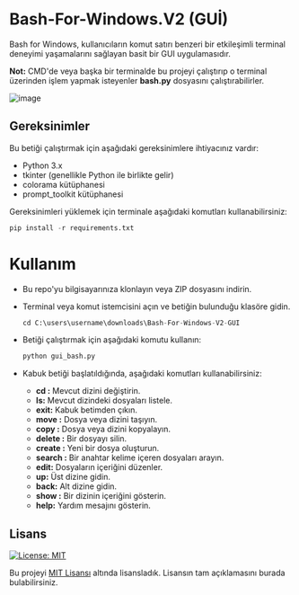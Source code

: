 # Bash-For-Windows.V2 (GUİ)

Bash for Windows, kullanıcıların komut satırı benzeri bir etkileşimli terminal deneyimi yaşamalarını sağlayan basit bir GUI uygulamasıdır.

**Not:** CMD'de veya başka bir terminalde bu projeyi çalıştırıp o terminal üzerinden işlem yapmak isteyenler **bash.py** dosyasını çalıştırabilirler.


![image](https://github.com/ugurcomptech/Bash-For-Windows/assets/133202238/c65c6c61-48ae-48b2-a896-a3eb1c04b344)


## Gereksinimler

Bu betiği çalıştırmak için aşağıdaki gereksinimlere ihtiyacınız vardır:

- Python 3.x
- tkinter (genellikle Python ile birlikte gelir)
- colorama kütüphanesi
- prompt_toolkit kütüphanesi

Gereksinimleri yüklemek için terminale aşağıdaki komutları kullanabilirsiniz:

```python
pip install -r requirements.txt
```

# Kullanım

- Bu repo'yu bilgisayarınıza klonlayın veya ZIP dosyasını indirin.

- Terminal veya komut istemcisini açın ve betiğin bulunduğu klasöre gidin.
    ```python
    cd C:\users\username\downloads\Bash-For-Windows-V2-GUI
    ```

- Betiği çalıştırmak için aşağıdaki komutu kullanın:
  ```python
  python gui_bash.py
  ```
- Kabuk betiği başlatıldığında, aşağıdaki komutları kullanabilirsiniz:

    - **cd <directory>:** Mevcut dizini değiştirin.
    - **ls:** Mevcut dizindeki dosyaları listele.
    - **exit:** Kabuk betimden çıkın.
    - **move <source> <destination>:** Dosya veya dizini taşıyın.
    - **copy <source> <destination>:** Dosya veya dizini kopyalayın.
    - **delete <file>:** Bir dosyayı silin.
    - **create <file>:** Yeni bir dosya oluşturun.
    - **search <keyword>:** Bir anahtar kelime içeren dosyaları arayın.
    - **edit:** Dosyaların içeriğini düzenler.
    - **up:** Üst dizine gidin.
    - **back:** Alt dizine gidin.
    - **show <directory>:** Bir dizinin içeriğini gösterin.
    - **help:** Yardım mesajını gösterin.



## Lisans

[![License: MIT](https://img.shields.io/badge/License-MIT-yellow.svg)](https://opensource.org/licenses/MIT)

Bu projeyi [MIT Lisansı](https://opensource.org/licenses/MIT) altında lisansladık. Lisansın tam açıklamasını burada bulabilirsiniz.
